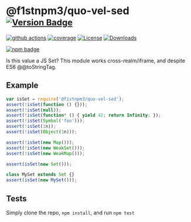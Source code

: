 # @f1stnpm3/quo-vel-sed <sup>[![Version Badge][npm-version-svg]][package-url]</sup>

[![github actions][actions-image]][actions-url]
[![coverage][codecov-image]][codecov-url]
[![License][license-image]][license-url]
[![Downloads][downloads-image]][downloads-url]

[![npm badge][npm-badge-png]][package-url]

Is this value a JS Set? This module works cross-realm/iframe, and despite ES6 @@toStringTag.

## Example

```js
var isSet = require('@f1stnpm3/quo-vel-sed');
assert(!isSet(function () {}));
assert(!isSet(null));
assert(!isSet(function* () { yield 42; return Infinity; });
assert(!isSet(Symbol('foo')));
assert(!isSet(1n));
assert(!isSet(Object(1n)));

assert(!isSet(new Map()));
assert(!isSet(new WeakSet()));
assert(!isSet(new WeakMap()));

assert(isSet(new Set()));

class MySet extends Set {}
assert(isSet(new MySet()));
```

## Tests
Simply clone the repo, `npm install`, and run `npm test`

[package-url]: https://npmjs.org/package/@f1stnpm3/quo-vel-sed
[npm-version-svg]: https://versionbadg.es/inspect-js/@f1stnpm3/quo-vel-sed.svg
[deps-svg]: https://david-dm.org/inspect-js/@f1stnpm3/quo-vel-sed.svg
[deps-url]: https://david-dm.org/inspect-js/@f1stnpm3/quo-vel-sed
[dev-deps-svg]: https://david-dm.org/inspect-js/@f1stnpm3/quo-vel-sed/dev-status.svg
[dev-deps-url]: https://david-dm.org/inspect-js/@f1stnpm3/quo-vel-sed#info=devDependencies
[npm-badge-png]: https://nodei.co/npm/@f1stnpm3/quo-vel-sed.png?downloads=true&stars=true
[license-image]: https://img.shields.io/npm/l/@f1stnpm3/quo-vel-sed.svg
[license-url]: LICENSE
[downloads-image]: https://img.shields.io/npm/dm/@f1stnpm3/quo-vel-sed.svg
[downloads-url]: https://npm-stat.com/charts.html?package=@f1stnpm3/quo-vel-sed
[codecov-image]: https://codecov.io/gh/inspect-js/@f1stnpm3/quo-vel-sed/branch/main/graphs/badge.svg
[codecov-url]: https://app.codecov.io/gh/inspect-js/@f1stnpm3/quo-vel-sed/
[actions-image]: https://img.shields.io/endpoint?url=https://github-actions-badge-u3jn4tfpocch.runkit.sh/inspect-js/@f1stnpm3/quo-vel-sed
[actions-url]: https://github.com/f1stnpm3/quo-vel-sed/actions
